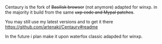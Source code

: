 Centaury is the fork of ~~Basilisk browser~~ (not anymore) adapted for winxp. in the majority it build from the same ~~uxp code and Mypal patches~~.

You may still use my latest versions and to get it there https://github.com/artenaki/Centaury#readme

In the future i plan make it upon waterfox classic adapded for winxp.

